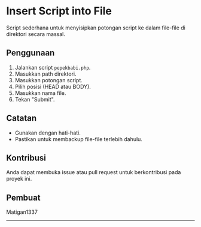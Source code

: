 # Insert Script into File

Script sederhana untuk menyisipkan potongan script ke dalam file-file di direktori secara massal.

## Penggunaan

1. Jalankan script `pepekbabi.php`.
2. Masukkan path direktori.
3. Masukkan potongan script.
4. Pilih posisi (HEAD atau BODY).
5. Masukkan nama file.
6. Tekan "Submit".

## Catatan

- Gunakan dengan hati-hati.
- Pastikan untuk membackup file-file terlebih dahulu.

## Kontribusi

Anda dapat membuka issue atau pull request untuk berkontribusi pada proyek ini.

## Pembuat

Matigan1337

---
